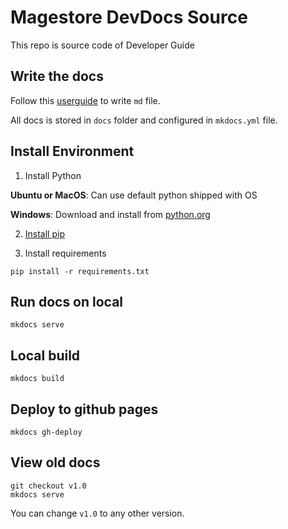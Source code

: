 # Magestore DevDocs Source
This repo is source code of Developer Guide

## Write the docs
Follow this [userguide](http://www.mkdocs.org/user-guide/writing-your-docs/) to write `md` file.

All docs is stored in `docs` folder and configured in `mkdocs.yml` file.

## Install Environment
1. Install Python

**Ubuntu or MacOS**: Can use default python shipped with OS

**Windows**: Download and install from [python.org](https://www.python.org/downloads/windows/)

2. [Install pip](https://pip.pypa.io/en/stable/installing/)

3. Install requirements
```
pip install -r requirements.txt
```

## Run docs on local
```
mkdocs serve
```

## Local build
```
mkdocs build
```

## Deploy to github pages
```
mkdocs gh-deploy
```

## View old docs
```
git checkout v1.0
mkdocs serve
```

You can change `v1.0` to any other version.
